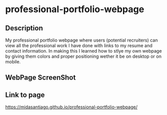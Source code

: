 # professional-portfolio-webpage

## Description
My professional portfolio webpage where users (potential recruiters) can view all the professional work I have done with links to my resume and contact information. In making this I learned how to stlye my own webpage by giving them colors and proper positioning wether it be on desktop or on mobile.

## WebPage ScreenShot

## Link to page

https://midasantiago.github.io/professional-portfolio-webpage/
